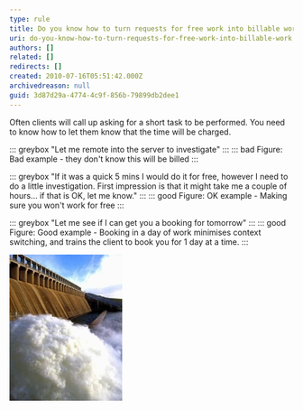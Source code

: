 ```yaml
---
type: rule
title: Do you know how to turn requests for free work into billable work?
uri: do-you-know-how-to-turn-requests-for-free-work-into-billable-work
authors: []
related: []
redirects: []
created: 2010-07-16T05:51:42.000Z
archivedreason: null
guid: 3d87d29a-4774-4c9f-856b-79899db2dee1
---
```


Often clients will call up asking for a short task to be performed. You need to know how to let them know that the time will be charged.   

<!--endintro-->

::: greybox
"Let me remote into the server to investigate"
:::
::: bad
Figure: Bad example - they don't know this will be billed
:::

::: greybox
"If it was a quick 5 mins I would do it for free, however I need to do a little investigation. First impression is that it might take me a couple of hours... if that is OK, let me know."
:::
::: good
Figure: OK example - Making sure you won't work for free
:::

::: greybox
"Let me see if I can get you a booking for tomorrow"
:::
::: good
Figure: Good example - Booking in a day of work minimises context switching, and trains the client to book you for 1 day at a time.
:::

![Figure: Careful! One small free task can turn into a dam-breaking torrent of free work.](../../assets/DealingwithClients-Floodgates.jpg)
